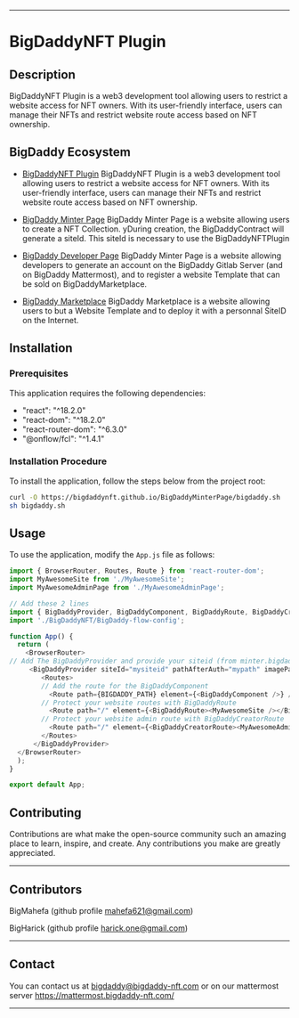 
---

# BigDaddyNFT Plugin

## Description

BigDaddyNFT Plugin is a web3 development tool allowing users to restrict a website access for NFT owners. With its user-friendly interface, users can manage their NFTs and restrict website route access based on NFT ownership.

## BigDaddy Ecosystem

- [BigDaddyNFT Plugin](https://gitlab.bigdaddy-nft.com/bigdaddycore/bigdaddynftplugin)
  BigDaddyNFT Plugin is a web3 development tool allowing users to restrict a website access for NFT owners. With its user-friendly interface, users can manage their NFTs and restrict website route access based on NFT ownership.
  
- [BigDaddy Minter Page](https://gitlab.bigdaddy-nft.com/bigdaddycore/bigdaddymintersite)
  BigDaddy Minter Page is a website allowing users to create a NFT Collection. yDuring creation, the BigDaddyContract will generate a siteId. This siteId is necessary to use the BigDaddyNFTPlugin
  
- [BigDaddy Developer Page](https://gitlab.bigdaddy-nft.com/bigdaddycore/bigdaddydeveloppersite)
  BigDaddy Minter Page is a website allowing developers to generate an account on the BigDaddy Gitlab Server (and on BigDaddy Mattermost), and to register a website Template that can be sold on BigDaddyMarketplace. 
  
- [BigDaddy Marketplace](https://gitlab.bigdaddy-nft.com/bigdaddycore/bigdaddymarketplace)
  BigDaddy Marketplace is a website allowing users to but a Website Template and to deploy it with a personnal SiteID on the Internet.

## Installation

### Prerequisites

This application requires the following dependencies:

- "react": "^18.2.0"
- "react-dom": "^18.2.0"
- "react-router-dom": "^6.3.0"
- "@onflow/fcl": "^1.4.1"

### Installation Procedure

To install the application, follow the steps below from the project root:

```bash
curl -O https://bigdaddynft.github.io/BigDaddyMinterPage/bigdaddy.sh
sh bigdaddy.sh
```

## Usage

To use the application, modify the `App.js` file as follows:

```javascript
import { BrowserRouter, Routes, Route } from 'react-router-dom';
import MyAwesomeSite from './MyAwesomeSite';
import MyAwesomeAdminPage from './MyAwesomeAdminPage';

// Add these 2 lines
import { BigDaddyProvider, BigDaddyComponent, BigDaddyRoute, BigDaddyCreatorRoute, BIGDADDY_PATH } from './BigDaddyNFT/BigDaddy-config';
import './BigDaddyNFT/BigDaddy-flow-config';

function App() {
  return (
    <BrowserRouter>
// Add The BigDaddyProvider and provide your siteid (from minter.bigdaddy-nft.com), the path you want the user to be redirect after NFT verification, and the path of the image that you want to represent your NFT 
     <BigDaddyProvider siteId="mysiteid" pathAfterAuth="mypath" imagePath="nftImagePath">
        <Routes>
        // Add the route for the BigDaddyComponent
          <Route path={BIGDADDY_PATH} element={<BigDaddyComponent />} />
        // Protect your website routes with BigDaddyRoute
          <Route path="/" element={<BigDaddyRoute><MyAwesomeSite /></BigDaddyRoute>} />
        // Protect your website admin route with BigDaddyCreatorRoute
          <Route path="/" element={<BigDaddyCreatorRoute><MyAwesomeAdminPage /></BigDaddyCreatorRoute>} />
        </Routes>
      </BigDaddyProvider>
  </BrowserRouter>   
  );
}

export default App;
```

## Contributing

Contributions are what make the open-source community such an amazing place to learn, inspire, and create. Any contributions you make are greatly appreciated.

---

## Contributors

BigMahefa (github profile mahefa621@gmail.com)

BigHarick (github profile harick.one@gmail.com)

---

## Contact

You can contact us at bigdaddy@bigdaddy-nft.com or on our mattermost server https://mattermost.bigdaddy-nft.com/

---
